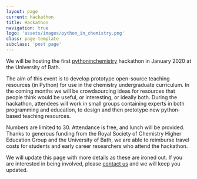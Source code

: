 ```yaml
---
layout: page
current: hackathon
title: Hackathon
navigation: true
logo: 'assets/images/python_in_chemistry.png'
class: page-template
subclass: 'post page'
---
```


We will be hosting the first [pythoninchemistry](https://pythoninchemsitry.org) hackathon in January 2020 at the University of Bath.

The aim of this event is to develop prototype open-source teaching resources (in Python) for use in the chemistry undergraduate curriculum. 
In the coming months we will be crowdsourcing ideas for resources that people think would be useful, or interesting, or ideally both. 
During the hackathon, attendees will work in small groups containing experts in both programming and education, to design and then prototype new python-based teaching resources. 

Numbers are limited to 30. 
Attendance is free, and lunch will be provided. 
Thanks to generous funding from the Royal Society of Chemistry Higher Education Group and the University of Bath, we are able to reimburse travel costs for students and early career researchers who attend the hackathon.

We will update this page with more details as these are ironed out. 
If you are interested in being involved, please [contact us](mailto:a.r.mccluskey@bath.ac.uk) and we will keep you updated.
